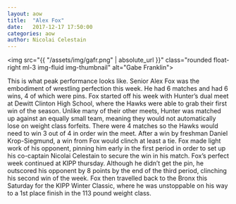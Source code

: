 ```yaml
---
layout: aow
title:  "Alex Fox"
date:   2017-12-17 17:50:00
categories: aow
author: Nicolai Celestain
---
```


<img src="{{ "/assets/img/gafr.png" | absolute_url }}" class="rounded float-right ml-3 img-fluid img-thumbnail" alt="Gabe Franklin">


This is what peak performance looks like. Senior Alex Fox was the embodiment of wrestling perfection this week. He had 6 matches and had 6 wins, 4 of which were pins. Fox started off his week with Hunter’s dual meet at Dewitt Clinton High School, where the Hawks were able to grab their first win of the season. Unlike many of their other meets, Hunter was matched up against an equally small team, meaning they would not automatically lose on weight class forfeits. There were 4 matches so the Hawks would need to win 3 out of 4 in order win the meet. After a win by freshman Daniel Krop-Siegmund, a win from Fox would clinch at least a tie. Fox made light work of his opponent, pinning him early in the first period in order to set up his co-captain Nicolai Celestain to secure the win in his match. Fox’s perfect week continued at KIPP thursday. Although he didn’t get the pin, he outscored his opponent by 8 points by the end of the third period, clinching his second win of the week. Fox then travelled back to the Bronx this Saturday for the KIPP Winter Classic, where he was unstoppable on his way to a 1st place finish in the 113 pound weight class.
